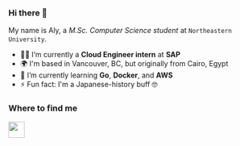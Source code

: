 ### Hi there 👋

My name is Aly, a *M.Sc. Computer Science student* at `Northeastern University`.
- 😶‍🌫️ I’m currently a **Cloud Engineer intern** at **SAP**
- 🌍 I'm based in Vancouver, BC, but originally from Cairo, Egypt
- 🧠 I’m currently learning **Go**, **Docker**, and **AWS**
- ⚡ Fun fact: I'm a Japanese-history buff 🤓

### Where to find me
<p align="left"> <a href="https://www.linkedin.com/in/alybadary" target="_blank" rel="noreferrer"><img src="https://raw.githubusercontent.com/danielcranney/readme-generator/main/public/icons/socials/linkedin.svg" width="32" height="32" /></a></p>

